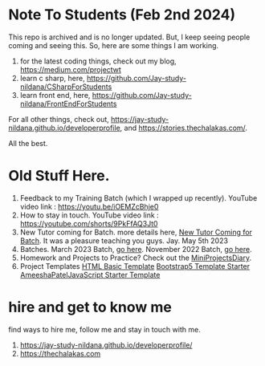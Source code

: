 # Note To Students (Feb 2nd 2024)

This repo is archived and is no longer updated. But, I keep seeing people coming and seeing this. So, here are some things I am working.

1. for the latest coding things, check out my blog, https://medium.com/projectwt
1. learn c sharp, here, https://github.com/Jay-study-nildana/CSharpForStudents
2. learn front end, here, https://github.com/Jay-study-nildana/FrontEndForStudents

For all other things, check out, https://jay-study-nildana.github.io/developerprofile, and https://stories.thechalakas.com/. 

All the best. 

# Old Stuff Here.

1. Feedback to my Training Batch (which I wrapped up recently). YouTube video link : https://youtu.be/iOEMZcBhje0
1. How to stay in touch. YouTube video link : https://youtube.com/shorts/9PkFfAQ3Jt0
1. New Tutor coming for Batch. more details here, [New Tutor Coming for Batch](https://github.com/Jay-study-nildana/TutoringTrainingStudents/discussions/167). It was a pleasure teaching you guys. Jay. May 5th 2023
1. Batches. March 2023 Batch, [go here](EdMarch2023Batch). November 2022 Batch, [go here](EdNovemberBatch).
1. Homework and Projects to Practice? Check out the [MiniProjectsDiary](MiniProjectsDiary.md).
1. Project Templates [HTML Basic Template](HTMLBasicTemplate) [Bootstrap5 Template Starter AmeeshaPatel](Bootstrap5TemplateStarterAmeeshaPatel)[JavaScript Starter Template](JavaScriptStarterTemplate)

# hire and get to know me

find ways to hire me, follow me and stay in touch with me.

1. https://jay-study-nildana.github.io/developerprofile/
1. https://thechalakas.com
